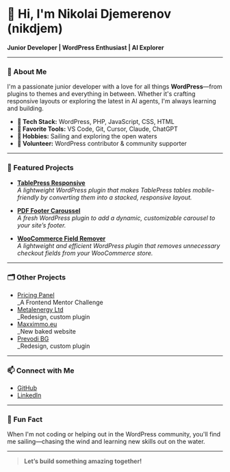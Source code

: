 # 👋 Hi, I'm Nikolai Djemerenov (nikdjem)

**Junior Developer | WordPress Enthusiast | AI Explorer**

---

### 🚀 About Me

I'm a passionate junior developer with a love for all things **WordPress**—from plugins to themes and everything in between. Whether it's crafting responsive layouts or exploring the latest in AI agents, I'm always learning and building.

- **🔧 Tech Stack:** WordPress, PHP, JavaScript, CSS, HTML
- **🤖 Favorite Tools:** VS Code, Git, Cursor, Claude, ChatGPT
- **🌊 Hobbies:** Sailing and exploring the open waters
- **🤝 Volunteer:** WordPress contributor & community supporter

---

### 🌟 Featured Projects

- [**TablePress Responsive**](https://github.com/nikdjem/tablepress-responsive)  
  _A lightweight WordPress plugin that makes TablePress tables mobile-friendly by converting them into a stacked, responsive layout._

- [**PDF Footer Caroussel**](https://github.com/nikdjem/PDF-Carousel-Footer-WordPress-Plugin)<br> 
  _A fresh WordPress plugin to add a dynamic, customizable carousel to your site’s footer._

- [**WooCommerce Field Remover**](https://github.com/nikdjem/woocommerce_field_remover_plugin)<br>
  _A lightweight and efficient WordPress plugin that removes unnecessary checkout fields from your WooCommerce store._

---

### 🗂 Other Projects

- [Pricing Panel](https://github.com/nikdjem/pricing_panel)<br>
  _A Frontend Mentor Challenge
- [Metalenergy Ltd](https://metalenergy.bg)<br>
  _Redesign, custom plugin
- [Maxximmo.eu](https://maxximmo.eu)<br>
  _New baked website
- [Prevodi BG](https://prevodi-bg.bg)<br>
  _Redesign, custom plugin

---

### 📫 Connect with Me

- [GitHub](https://github.com/nikdjem)
- [LinkedIn](https://www.linkedin.com/in/nikolaidjemerenov/)

---

### 💬 Fun Fact

When I'm not coding or helping out in the WordPress community, you'll find me sailing—chasing the wind and learning new skills out on the water.

---

> **Let’s build something amazing together!**
> 
